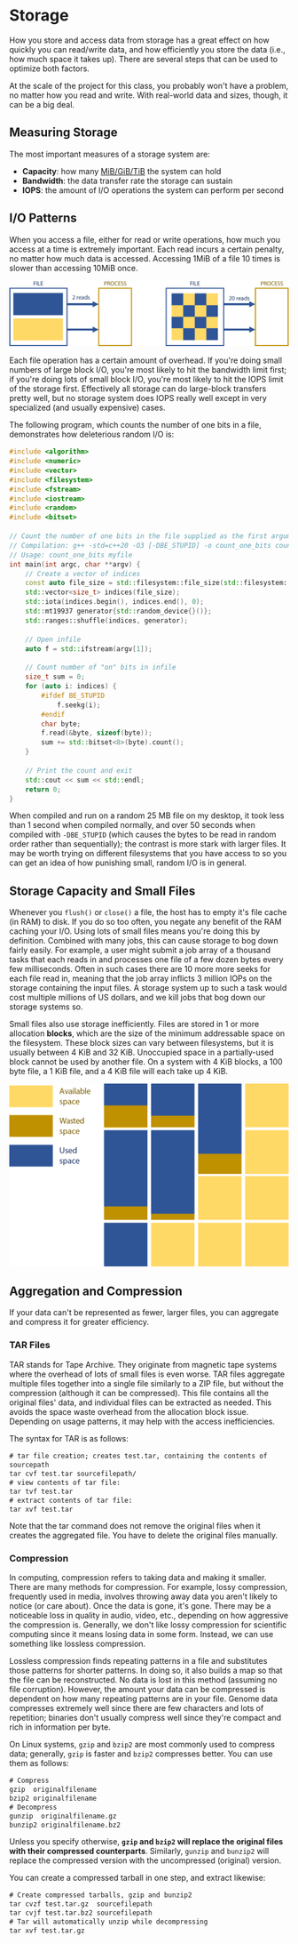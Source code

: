 ---
---

# Storage

How you store and access data from storage has a great effect on how quickly you can read/write data, and how efficiently you store the data (i.e., how much space it takes up). There are several steps that can be used to optimize both factors.

At the scale of the project for this class, you probably won't have a problem, no matter how you read and write. With real-world data and sizes, though, it can be a big deal.



## Measuring Storage

The most important measures of a storage system are:

- **Capacity**: how many [MiB/GiB/TiB](https://ozanerhansha.medium.com/kilobytes-vs-kibibytes-d77eb2ff6c2a) the system can hold
- **Bandwidth**: the data transfer rate the storage can sustain
- **IOPS**: the amount of I/O operations the system can perform per second



## I/O Patterns

When you access a file, either for read or write operations, how much you access at a time is extremely important. Each read incurs a certain penalty, no matter how much data is accessed. Accessing 1MiB of a file 10 times is slower than accessing 10MiB once.

![I/O access patterns](../img/io-access-patterns.png)

Each file operation has a certain amount of overhead. If you're doing small numbers of large block I/O, you're most likely to hit the bandwidth limit first; if you're doing lots of small block I/O, you're most likely to hit the IOPS limit of the storage first. Effectively all storage can do large-block transfers pretty well, but no storage system does IOPS really well except in very specialized (and usually expensive) cases. 

The following program, which counts the number of one bits in a file, demonstrates how deleterious random I/O is:

```c++
#include <algorithm>
#include <numeric>
#include <vector>
#include <filesystem>
#include <fstream>
#include <iostream>
#include <random>
#include <bitset>

// Count the number of one bits in the file supplied as the first argument
// Compilation: g++ -std=c++20 -O3 [-DBE_STUPID] -o count_one_bits count_one_bits.cpp
// Usage: count_one_bits myfile
int main(int argc, char **argv) {
    // Create a vector of indices
    const auto file_size = std::filesystem::file_size(std::filesystem::path(argv[1]));
    std::vector<size_t> indices(file_size);
    std::iota(indices.begin(), indices.end(), 0);
    std::mt19937 generator{std::random_device{}()};
    std::ranges::shuffle(indices, generator);

    // Open infile
    auto f = std::ifstream(argv[1]);

    // Count number of "on" bits in infile
    size_t sum = 0;
    for (auto i: indices) {
        #ifdef BE_STUPID
            f.seekg(i);
        #endif
        char byte;
        f.read(&byte, sizeof(byte));
        sum += std::bitset<8>(byte).count();
    }

    // Print the count and exit
    std::cout << sum << std::endl;
    return 0;
}
```

When compiled and run on a random 25 MB file on my desktop, it took less than 1 second when compiled normally, and over 50 seconds when compiled with `-DBE_STUPID` (which causes the bytes to be read in random order rather than sequentially); the contrast is more stark with larger files. It may be worth trying on different filesystems that you have access to so you can get an idea of how punishing small, random I/O is in general.



## Storage Capacity and Small Files

Whenever you `flush()` or `close()` a file, the host has to empty it's file cache (in RAM) to disk. If you do so too often, you negate any benefit of the RAM caching your I/O. Using lots of small files means you're doing this by definition. Combined with many jobs, this can cause storage to bog down fairly easily. For example, a user might submit a job array of a thousand tasks that each reads in and processes one file of a few dozen bytes every few milliseconds. Often in such cases there are 10 more more seeks for each file read in, meaning that the job array inflicts 3 million IOPs on the storage containing the input files. A storage system up to such a task would cost multiple millions of US dollars, and we kill jobs that bog down our storage systems so.

Small files also use storage inefficiently. Files are stored in 1 or more allocation **blocks**, which are the size of the minimum addressable space on the filesystem. These block sizes can vary between filesystems, but it is usually between 4 KiB and 32 KiB. Unoccupied space in a partially-used block cannot be used by another file. On a system with 4 KiB blocks, a 100 byte file, a 1 KiB file, and a 4 KiB file will each take up 4 KiB.

![Block overhead](../img/block-allocation.png)



## Aggregation and Compression

If your data can't be represented as fewer, larger files, you can aggregate and compress it for greater efficiency.

### TAR Files

TAR stands for Tape Archive. They originate from magnetic tape systems where the overhead of lots of small files is even worse. TAR files aggregate multiple files together into a single file similarly to a ZIP file, but without the compression (although it can be compressed). This file contains all the original files' data, and individual files can be extracted as needed. This avoids the space waste overhead from the allocation block issue. Depending on usage patterns, it may help with the access inefficiencies.

The syntax for TAR is as follows:

```shell
# tar file creation; creates test.tar, containing the contents of sourcepath
tar cvf test.tar sourcefilepath/
# view contents of tar file:
tar tvf test.tar
# extract contents of tar file:
tar xvf test.tar
```

Note that the tar command does not remove the original files when it creates the aggregated file. You have to delete the original files manually.

### Compression

In computing, compression refers to taking data and making it smaller. There are many methods for compression. For example, lossy compression, frequently used in media, involves throwing away data you aren't likely to notice (or care about). Once the data is gone, it's gone. There may be a noticeable loss in quality in audio, video, etc., depending on how aggressive the compression is. Generally, we don't like lossy compression for scientific computing since it means losing data in some form. Instead, we can use something like lossless compression.

Lossless compression finds repeating patterns in a file and substitutes those patterns for shorter patterns. In doing so, it also builds a map so that the file can be reconstructed. No data is lost in this method (assuming no file corruption). However, the amount your data can be compressed is dependent on how many repeating patterns are in your file. Genome data compresses extremely well since there are few characters and lots of repetition; binaries don't usually compress well since they're compact and rich in information per byte.

On Linux systems, `gzip` and `bzip2` are most commonly used to compress data; generally, `gzip` is faster and `bzip2` compresses better. You can use them as follows:

```shell
# Compress
gzip  originalfilename
bzip2 originalfilename
# Decompress
gunzip  originalfilename.gz
bunzip2 originalfilename.bz2
```

Unless you specify otherwise, **`gzip` and `bzip2` will replace the original files with their compressed counterparts**. Similarly, `gunzip` and `bunzip2` will replace the compressed version with the uncompressed (original) version.

You can create a compressed tarball in one step, and extract likewise:

```shell
# Create compressed tarballs, gzip and bunzip2
tar cvzf test.tar.gz  sourcefilepath
tar cvjf test.tar.bz2 sourcefilepath
# Tar will automatically unzip while decompressing
tar xvf test.tar.gz
```

